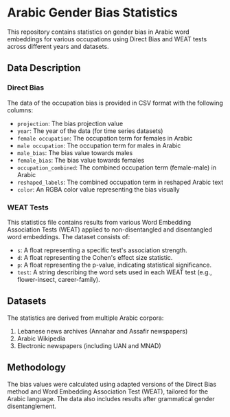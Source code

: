 # Arabic Gender Bias Statistics

This repository contains statistics on gender bias in Arabic word embeddings for various occupations using Direct Bias and WEAT tests across different years and datasets.

## Data Description

### Direct Bias 
The data of the occupation bias is provided in CSV format with the following columns:

- `projection`: The bias projection value
- `year`: The year of the data (for time series datasets)
- `female occupation`: The occupation term for females in Arabic
- `male occupation`: The occupation term for males in Arabic
- `male_bias`: The bias value towards males
- `female_bias`: The bias value towards females
- `occupation_combined`: The combined occupation term (female-male) in Arabic
- `reshaped_labels`: The combined occupation term in reshaped Arabic text
- `color`: An RGBA color value representing the bias visually

### WEAT Tests 

This statistics file contains results from various Word Embedding Association Tests (WEAT) applied to non-disentangled and disentangled word embeddings. 
The dataset consists of: 
- `s`: A float representing a specific test's association strength.
- `d`: A float representing the Cohen's effect size statistic.
- `p`: A float representing the p-value, indicating statistical significance.
- `test`: A string describing the word sets used in each WEAT test (e.g., flower-insect, career-family).

## Datasets

The statistics are derived from multiple Arabic corpora:

1. Lebanese news archives (Annahar and Assafir newspapers)
2. Arabic Wikipedia
3. Electronic newspapers (including UAN and MNAD)

## Methodology

The bias values were calculated using adapted versions of the Direct Bias method and Word Embedding Association Test (WEAT), tailored for the Arabic language. The data also includes results after grammatical gender disentanglement.
